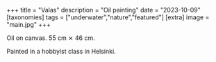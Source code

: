 +++
title = "Valas"
description = "Oil painting"
date = "2023-10-09"
[taxonomies]
tags = ["underwater","nature","featured"]
[extra]
image = "main.jpg"
+++

Oil on canvas. 55 cm ⨯ 46 cm.

Painted in a hobbyist class in Helsinki.